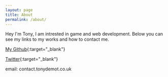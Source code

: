 ```yaml
---
layout: page
title: About
permalink: /about/
---
```

Hey I'm Tony, I am intrested in game and web development. Below you can see my links to my works and how to contact me.

[My Github](https://github.com/9D-Tony){:target="_blank"}

[Twitter](https://twitter.com/Tony_TheDemon){:target="_blank"}

email: contact.tonydemot.co.uk